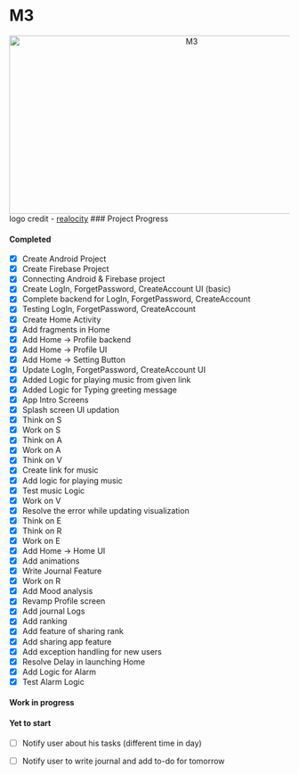 # M3
<center><img src="https://socialify.git.ci/iatharva/M3/image?description=1&font=Raleway&language=1&name=1&owner=1&stargazers=1&theme=Dark" alt="M3" width="640" height="320" />
</center>
logo credit - <a href="https://github.com/realocity">realocity</a>
### Project Progress

#### Completed

- [x] Create Android Project
- [x] Create Firebase Project
- [x] Connecting Android & Firebase project
- [x] Create LogIn, ForgetPassword, CreateAccount UI (basic)
- [x] Complete backend for LogIn, ForgetPassword, CreateAccount
- [x] Testing LogIn, ForgetPassword, CreateAccount
- [x] Create Home Activity
- [x] Add fragments in Home
- [x] Add Home -> Profile backend
- [x] Add Home -> Profile UI
- [x] Add Home -> Setting Button
- [x] Update LogIn, ForgetPassword, CreateAccount UI
- [x] Added Logic for playing music from given link
- [x] Added Logic for Typing greeting message 
- [x] App Intro Screens
- [x] Splash screen UI updation
- [x] Think on S
- [x] Work on S
- [x] Think on A
- [x] Work on A
- [x] Think on V
- [x] Create link for music
- [x] Add logic for playing music
- [x] Test music Logic
- [x] Work on V
- [x] Resolve the error while updating visualization
- [x] Think on E
- [x] Think on R
- [x] Work on E
- [x] Add Home -> Home UI
- [x] Add animations
- [x] Write Journal Feature
- [x] Work on R
- [x] Add Mood analysis
- [x] Revamp Profile screen
- [x] Add journal Logs
- [x] Add ranking
- [x] Add feature of sharing rank
- [x] Add sharing app feature
- [x] Add exception handling for new users
- [x] Resolve Delay in launching Home
- [x] Add Logic for Alarm
- [x] Test Alarm Logic

#### Work in progress



#### Yet to start

- [ ] Notify user about his tasks (different time in day)
- [ ] Notify user to write journal and add to-do for tomorrow

